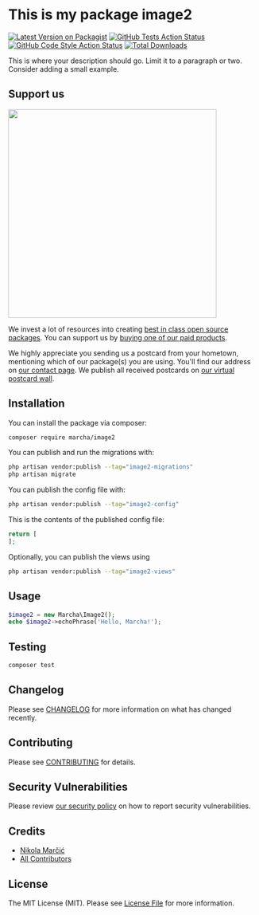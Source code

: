 # This is my package image2

[![Latest Version on Packagist](https://img.shields.io/packagist/v/marcha/image2.svg?style=flat-square)](https://packagist.org/packages/marcha/image2)
[![GitHub Tests Action Status](https://img.shields.io/github/actions/workflow/status/marcha/image2/run-tests.yml?branch=main&label=tests&style=flat-square)](https://github.com/marcha/image2/actions?query=workflow%3Arun-tests+branch%3Amain)
[![GitHub Code Style Action Status](https://img.shields.io/github/actions/workflow/status/marcha/image2/fix-php-code-style-issues.yml?branch=main&label=code%20style&style=flat-square)](https://github.com/marcha/image2/actions?query=workflow%3A"Fix+PHP+code+style+issues"+branch%3Amain)
[![Total Downloads](https://img.shields.io/packagist/dt/marcha/image2.svg?style=flat-square)](https://packagist.org/packages/marcha/image2)

This is where your description should go. Limit it to a paragraph or two. Consider adding a small example.

## Support us

[<img src="https://github-ads.s3.eu-central-1.amazonaws.com/image2.jpg?t=1" width="419px" />](https://spatie.be/github-ad-click/image2)

We invest a lot of resources into creating [best in class open source packages](https://spatie.be/open-source). You can support us by [buying one of our paid products](https://spatie.be/open-source/support-us).

We highly appreciate you sending us a postcard from your hometown, mentioning which of our package(s) you are using. You'll find our address on [our contact page](https://spatie.be/about-us). We publish all received postcards on [our virtual postcard wall](https://spatie.be/open-source/postcards).

## Installation

You can install the package via composer:

```bash
composer require marcha/image2
```

You can publish and run the migrations with:

```bash
php artisan vendor:publish --tag="image2-migrations"
php artisan migrate
```

You can publish the config file with:

```bash
php artisan vendor:publish --tag="image2-config"
```

This is the contents of the published config file:

```php
return [
];
```

Optionally, you can publish the views using

```bash
php artisan vendor:publish --tag="image2-views"
```

## Usage

```php
$image2 = new Marcha\Image2();
echo $image2->echoPhrase('Hello, Marcha!');
```

## Testing

```bash
composer test
```

## Changelog

Please see [CHANGELOG](CHANGELOG.md) for more information on what has changed recently.

## Contributing

Please see [CONTRIBUTING](CONTRIBUTING.md) for details.

## Security Vulnerabilities

Please review [our security policy](../../security/policy) on how to report security vulnerabilities.

## Credits

- [Nikola Marčić](https://github.com/marcha)
- [All Contributors](../../contributors)

## License

The MIT License (MIT). Please see [License File](LICENSE.md) for more information.
